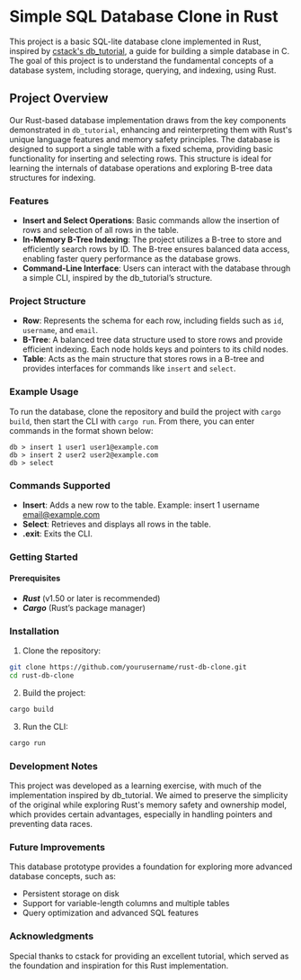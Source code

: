 # Simple SQL Database Clone in Rust

This project is a basic SQL-lite database clone implemented in Rust, inspired by [cstack's db_tutorial](https://cstack.github.io/db_tutorial/), a guide for building a simple database in C. The goal of this project is to understand the fundamental concepts of a database system, including storage, querying, and indexing, using Rust.

## Project Overview

Our Rust-based database implementation draws from the key components demonstrated in `db_tutorial`, enhancing and reinterpreting them with Rust's unique language features and memory safety principles. The database is designed to support a single table with a fixed schema, providing basic functionality for inserting and selecting rows. This structure is ideal for learning the internals of database operations and exploring B-tree data structures for indexing.

### Features

- **Insert and Select Operations**: Basic commands allow the insertion of rows and selection of all rows in the table.
- **In-Memory B-Tree Indexing**: The project utilizes a B-tree to store and efficiently search rows by ID. The B-tree ensures balanced data access, enabling faster query performance as the database grows.
- **Command-Line Interface**: Users can interact with the database through a simple CLI, inspired by the db_tutorial’s structure.

### Project Structure

- **Row**: Represents the schema for each row, including fields such as `id`, `username`, and `email`.
- **B-Tree**: A balanced tree data structure used to store rows and provide efficient indexing. Each node holds keys and pointers to its child nodes.
- **Table**: Acts as the main structure that stores rows in a B-tree and provides interfaces for commands like `insert` and `select`.

### Example Usage

To run the database, clone the repository and build the project with `cargo build`, then start the CLI with `cargo run`. From there, you can enter commands in the format shown below:

```plaintext
db > insert 1 user1 user1@example.com
db > insert 2 user2 user2@example.com
db > select
```

### Commands Supported
- **Insert**: Adds a new row to the table. Example: insert 1 username email@example.com
- **Select**: Retrieves and displays all rows in the table.
- **.exit**: Exits the CLI.

### Getting Started

#### Prerequisites
- ***Rust*** (v1.50 or later is recommended)
- ***Cargo*** (Rust’s package manager)

### Installation

1. Clone the repository:

```bash
git clone https://github.com/yourusername/rust-db-clone.git
cd rust-db-clone
```

2. Build the project:
```bash
cargo build
```
3. Run the CLI:

```bash
cargo run
```

### Development Notes

This project was developed as a learning exercise, with much of the implementation inspired by db_tutorial. We aimed to preserve the simplicity of the original while exploring Rust's memory safety and ownership model, which provides certain advantages, especially in handling pointers and preventing data races.

### Future Improvements
This database prototype provides a foundation for exploring more advanced database concepts, such as:

- Persistent storage on disk
- Support for variable-length columns and multiple tables
- Query optimization and advanced SQL features

### Acknowledgments
Special thanks to cstack for providing an excellent tutorial, which served as the foundation and inspiration for this Rust implementation.